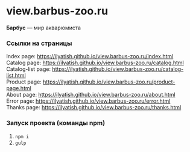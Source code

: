 # view.barbus-zoo.ru
<strong>Барбус</strong> — мир акварюмиста

### Ссылки на страницы

Index page: https://ilyatish.github.io/view.barbus-zoo.ru/index.html  
Catalog page: https://ilyatish.github.io/view.barbus-zoo.ru/catalog.html  
Catalog-list page: https://ilyatish.github.io/view.barbus-zoo.ru/catalog-list.html  
Product page: https://ilyatish.github.io/view.barbus-zoo.ru/product-page.html  
About page: https://ilyatish.github.io/view.barbus-zoo.ru/about.html  
Error page: https://ilyatish.github.io/view.barbus-zoo.ru/error.html  
Thanks page: https://ilyatish.github.io/view.barbus-zoo.ru/thanks.html  

### Запуск проекта (команды npm)

1. `npm i`
2. `gulp`
